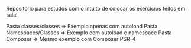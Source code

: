 Repositório para estudos com o intuito de colocar os exercícios feitos em sala!

Pasta classes/classes => Exemplo apenas com autoload
Pasta Namespaces/Classes => Exemplo com autoload e namespace
Pasta Composer => Mesmo exemplo com Composer PSR-4
